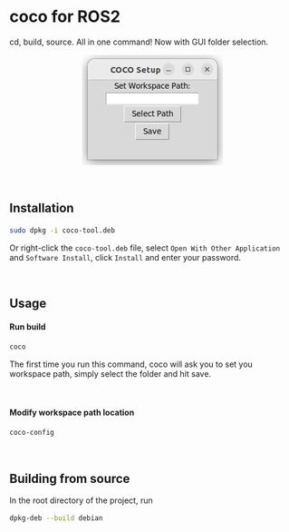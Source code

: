 # coco for ROS2
cd, build, source. All in one command!
Now with GUI folder selection.

<p align="center">
  <img src="https://github.com/Nopparuj-an/coco/blob/main/images/GUI.png?raw=true">
</p>

<br>

## Installation
```bash
sudo dpkg -i coco-tool.deb
```
Or right-click the `coco-tool.deb` file, select `Open With Other Application` and `Software Install`, click `Install` and enter your password.

<br>

## Usage
#### Run build
```bash
coco
```
The first time you run this command, coco will ask you to set you workspace path, simply select the folder and hit save.

<br>

#### Modify workspace path location
```bash
coco-config
```

<br>

## Building from source
In the root directory of the project, run
```bash
dpkg-deb --build debian
```
